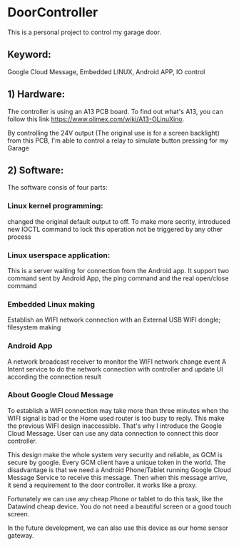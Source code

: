 # DoorController
This is a personal project to control my garage door. 
## Keyword: 
Google Cloud Message, Embedded LINUX, Android APP, IO control 

## 1) Hardware:
The controller is using an A13 PCB board. To find out what's A13, you can follow this link
https://www.olimex.com/wiki/A13-OLinuXino.  

By controlling the  24V output (The original use is for a screen backlight) from this PCB,
I'm able to control a relay to simulate button pressing for my Garage

## 2) Software:
The software consis of four parts: 

### Linux kernel programming: 
   changed the original default output to off. To make more secrity, 
   introduced new IOCTL command to lock this operation not be triggered by any other process 

### Linux userspace application: 
   This is a server waiting for connection from the Android app. It support two command sent by Android App, 
   the ping command and the real open/close command 
   
### Embedded Linux making 
   Establish an WIFI network connection with an External USB WIFI dongle; 
   filesystem making

### Android App
   A network broadcast receiver to monitor the WIFI network change event
   A Intent service to do the network connection with controller and update UI according the connection result


###  About Google Cloud Message 
   To establish a WIFI connection may take more than three minutes when the WIFI signal is bad or the Home used router is too busy to reply.    This make the previous WIFI design inaccessible. That's why I introduce the Google Cloud Message. User can use any data connection to connect this door controller. 
   
   This design make the whole system very security and reliable, as GCM is secure by google.  Every GCM client have a unique token in the world.  The disadvantage is that we need a Android Phone/Tablet running Google Cloud Message Service to receive this message. Then when this message arrive, it send a requirement to the door controller. it works like a proxy.

Fortunately we can use any cheap Phone or tablet to do this task, like the Datawind cheap device. You do not need a beautiful screen or  a good touch screen. 

   In the future development, we can also use this device as our home sensor gateway. 
